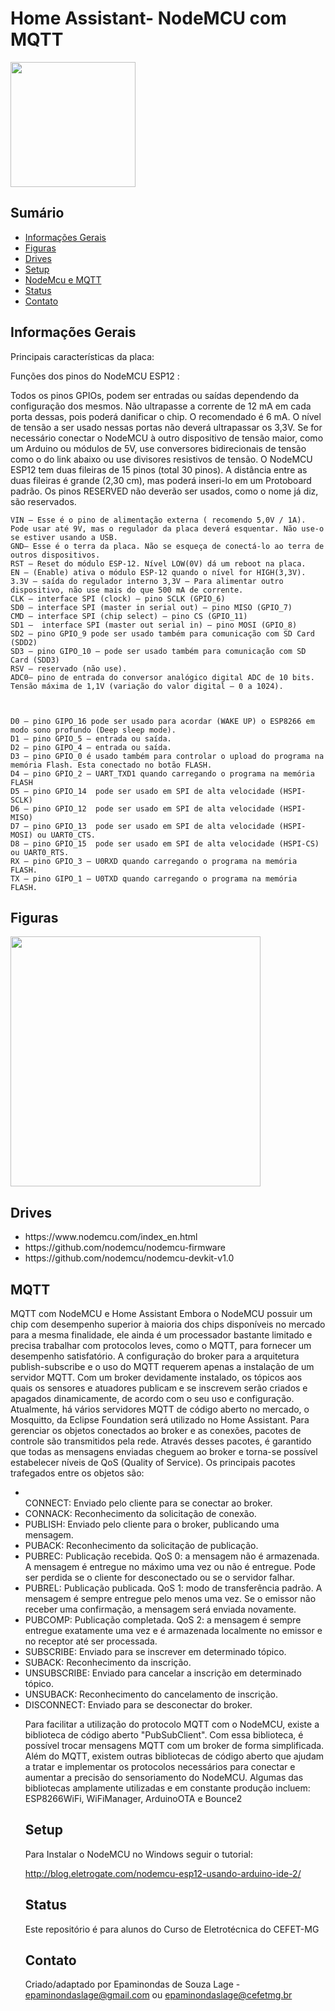 # Home Assistant- NodeMCU com MQTT 

<img src="https://github.com/Epaminondaslage/NodeMCU/blob/master/Figuras/NodeMcu%20ESP-12.png" height="200" width="200">

## Sumário
* [Informações Gerais](#user-content-informacoes_gerais)
* [Figuras](#Figuras)
* [Drives](#Drives)
* [Setup](#setup)
* [NodeMcu e MQTT](#MQTT)
* [Status](#status)
* [Contato](#contato)

<h2 id="informacoes_gerais">Informações Gerais</h2>


Principais características da placa:

Funções dos pinos do NodeMCU ESP12 :

Todos os pinos GPIOs, podem ser entradas ou saídas dependendo da configuração dos mesmos. Não ultrapasse a corrente de 12 mA em cada porta dessas, pois poderá danificar o chip. O recomendado é 6 mA. O nível de tensão a ser usado nessas portas não deverá ultrapassar os 3,3V. Se for necessário conectar o NodeMCU à outro dispositivo de tensão maior, como um Arduino ou módulos de 5V, use conversores bidirecionais de tensão como o do link abaixo ou use divisores resistivos de tensão.
O NodeMCU ESP12 tem duas fileiras de 15 pinos (total 30 pinos). A distância entre as duas fileiras é grande (2,30 cm), mas poderá inseri-lo em um Protoboard padrão. Os pinos RESERVED não deverão ser usados, como o nome já diz, são reservados.

    VIN – Esse é o pino de alimentação externa ( recomendo 5,0V / 1A). Pode usar até 9V, mas o regulador da placa deverá esquentar. Não use-o se estiver usando a USB.
    GND– Esse é o terra da placa. Não se esqueça de conectá-lo ao terra de outros dispositivos.
    RST – Reset do módulo ESP-12. Nível LOW(0V) dá um reboot na placa.
    EN – (Enable) ativa o módulo ESP-12 quando o nível for HIGH(3,3V).
    3.3V – saída do regulador interno 3,3V – Para alimentar outro dispositivo, não use mais do que 500 mA de corrente.
    CLK – interface SPI (clock) – pino SCLK (GPIO_6)
    SD0 – interface SPI (master in serial out) – pino MISO (GPIO_7)
    CMD – interface SPI (chip select) – pino CS (GPIO_11)
    SD1 –  interface SPI (master out serial in) – pino MOSI (GPIO_8)
    SD2 – pino GPIO_9 pode ser usado também para comunicação com SD Card (SDD2)
    SD3 – pino GIPO_10 – pode ser usado também para comunicação com SD Card (SDD3)
    RSV – reservado (não use).
    ADC0– pino de entrada do conversor analógico digital ADC de 10 bits. Tensão máxima de 1,1V (variação do valor digital – 0 a 1024).

 

    D0 – pino GIPO_16 pode ser usado para acordar (WAKE UP) o ESP8266 em modo sono profundo (Deep sleep mode).
    D1 – pino GPIO_5 – entrada ou saída.
    D2 – pino GIPO_4 – entrada ou saída.
    D3 – pino GPIO_0 é usado também para controlar o upload do programa na memória Flash. Esta conectado no botão FLASH.
    D4 – pino GPIO_2 – UART_TXD1 quando carregando o programa na memória FLASH
    D5 – pino GPIO_14  pode ser usado em SPI de alta velocidade (HSPI-SCLK)
    D6 – pino GPIO_12  pode ser usado em SPI de alta velocidade (HSPI-MISO)
    D7 – pino GPIO_13  pode ser usado em SPI de alta velocidade (HSPI-MOSI) ou UART0_CTS.
    D8 – pino GPIO_15  pode ser usado em SPI de alta velocidade (HSPI-CS) ou UART0_RTS.
    RX – pino GPIO_3 – U0RXD quando carregando o programa na memória FLASH.
    TX – pino GIPO_1 – U0TXD quando carregando o programa na memória FLASH.


## Figuras

<img src="https://github.com/Epaminondaslage/NodeMCU/blob/master/Figuras/esp8266-nodemcu-pinout.png" height="400" width="400">


## Drives

<ul>
<li>https://www.nodemcu.com/index_en.html </li>
<li>https://github.com/nodemcu/nodemcu-firmware</li>
<li>https://github.com/nodemcu/nodemcu-devkit-v1.0</li>
</ul>

## MQTT

MQTT  com NodeMCU e Home Assistant
Embora o NodeMCU possuir um chip com desempenho superior à maioria dos chips disponíveis no mercado para a mesma finalidade, ele ainda é um processador bastante limitado e precisa trabalhar com protocolos leves, como o MQTT, para fornecer um desempenho satisfatório.
A configuração do broker para a arquitetura publish-subscribe e o uso do MQTT requerem apenas a instalação de um servidor MQTT. Com um broker devidamente instalado, os tópicos aos quais os sensores e atuadores publicam e se inscrevem serão criados e apagados dinamicamente, de acordo com o seu uso e configuração. Atualmente, há vários servidores MQTT de código aberto no mercado, o Mosquitto, da Eclipse Foundation será utilizado no Home Assistant.
Para gerenciar os objetos conectados ao broker e as conexões, pacotes de controle são transmitidos pela rede. Através desses pacotes, é garantido que todas as mensagens enviadas cheguem ao broker e torna-se possível estabelecer níveis de QoS (Quality of Service). Os principais pacotes trafegados entre os objetos são:
<ul>
<li></li>CONNECT: Enviado pelo cliente para se conectar ao broker.
<li>CONNACK: Reconhecimento da solicitação de conexão.
<li>PUBLISH: Enviado pelo cliente para o broker, publicando uma mensagem.
<li>PUBACK: Reconhecimento da solicitação de publicação.
<li>PUBREC: Publicação recebida. QoS 0: a mensagem não é armazenada. A mensagem é entregue no máximo uma vez ou não é entregue. Pode ser perdida se o cliente for desconectado ou se o servidor falhar.
<li>PUBREL: Publicação publicada. QoS 1: modo de transferência padrão. A mensagem é sempre entregue pelo menos uma vez. Se o emissor não receber uma confirmação, a mensagem será enviada novamente.
<li>PUBCOMP: Publicação completada. QoS 2: a mensagem é sempre entregue exatamente uma vez e é armazenada localmente no emissor e no receptor até ser processada.
<li>SUBSCRIBE: Enviado para se inscrever em determinado tópico.
<li>SUBACK: Reconhecimento da inscrição.
<li>UNSUBSCRIBE: Enviado para cancelar a inscrição em determinado tópico.
<li>UNSUBACK: Reconhecimento do cancelamento de inscrição.
<li>DISCONNECT: Enviado para se desconectar do broker.

Para facilitar a utilização do protocolo MQTT com o NodeMCU, existe a biblioteca de código aberto "PubSubClient". Com essa biblioteca, é possível trocar mensagens MQTT com um broker de forma simplificada. Além do MQTT, existem outras bibliotecas de código aberto que ajudam a tratar e implementar os protocolos necessários para conectar e aumentar a precisão do sensoriamento do NodeMCU. Algumas das bibliotecas amplamente utilizadas e em constante produção incluem: ESP8266WiFi, WiFiManager, ArduinoOTA e Bounce2




## Setup
Para Instalar o NodeMCU no Windows seguir o tutorial:</P>
http://blog.eletrogate.com/nodemcu-esp12-usando-arduino-ide-2/


## Status
Este repositório é para alunos do Curso de Eletrotécnica do CEFET-MG 

## Contato
Criado/adaptado por Epaminondas de Souza  Lage - epaminondaslage@gmail.com ou epaminondaslage@cefetmg.br

